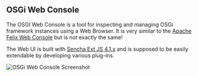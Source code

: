 ## OSGi Web Console

The OSGI Web Console is a tool for inspecting and managing OSGi framework instances using a Web Browser.
It is very similar to the [Apache Felix Web Console][0] but is not exactly the same!

The Web UI is built with [Sencha Ext JS 4.1.x][1] and is supposed to be easily
extendable by developing various plug-ins.

![OSGi Web Console Screenshot](https://github.com/danielpacak/osgi-enterprise-webconsole/raw/master/README/osgi-web-console.png)

[0]: http://felix.apache.org/
[1]: http://www.sencha.com/products/extjs/